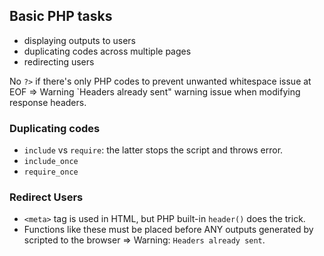 ## Basic PHP tasks
- displaying outputs to users
- duplicating codes across multiple pages
- redirecting users

No `?>` if there's only PHP codes to prevent unwanted whitespace issue at EOF => Warning `Headers already sent" warning issue when modifying response headers.

### Duplicating codes
- `include` vs `require`: the latter stops the script and throws error.
- `include_once`
- `require_once`

### Redirect Users
- `<meta>` tag is used in HTML, but PHP built-in `header()` does the trick.
- Functions like these must be placed before ANY outputs generated by scripted to the browser => Warning: `Headers already sent`.
